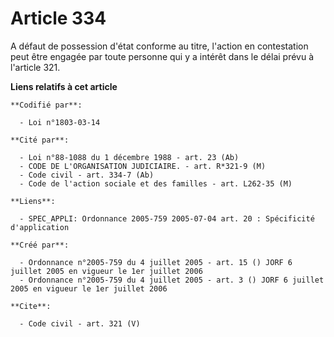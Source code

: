 # Article 334

A défaut de possession d'état conforme au titre, l'action en contestation peut être engagée par toute personne qui y a
intérêt dans le délai prévu à l'article 321.

**Liens relatifs à cet article**

	**Codifié par**:

	  - Loi n°1803-03-14

	**Cité par**:

	  - Loi n°88-1088 du 1 décembre 1988 - art. 23 (Ab)
	  - CODE DE L'ORGANISATION JUDICIAIRE. - art. R*321-9 (M)
	  - Code civil - art. 334-7 (Ab)
	  - Code de l'action sociale et des familles - art. L262-35 (M)

	**Liens**:

	  - SPEC_APPLI: Ordonnance 2005-759 2005-07-04 art. 20 : Spécificité d'application

	**Créé par**:

	  - Ordonnance n°2005-759 du 4 juillet 2005 - art. 15 () JORF 6 juillet 2005 en vigueur le 1er juillet 2006
	  - Ordonnance n°2005-759 du 4 juillet 2005 - art. 3 () JORF 6 juillet 2005 en vigueur le 1er juillet 2006

	**Cite**:

	  - Code civil - art. 321 (V)
